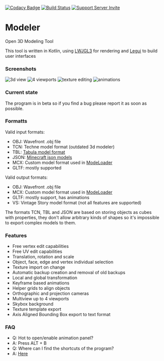 [![Codacy Badge](https://api.codacy.com/project/badge/Grade/56590355c739455e9311e0eda13935aa)](https://www.codacy.com/app/cout970/Modeler?utm_source=github.com&utm_medium=referral&utm_content=cout970/Modeler&utm_campaign=badger)
[![Build Status](https://travis-ci.org/cout970/Modeler.svg?branch=master)](https://travis-ci.org/cout970/Modeler)
[![Support Server Invite](https://img.shields.io/badge/Join-Magneticraft-7289DA.svg?style=flat-square)](https://discord.gg/EhYbA97)

# Modeler
Open 3D Modeling Tool 

This tool is written in Kotlin, using [LWJGL3](https://www.lwjgl.org/) for rendering and [Legui](https://github.com/cout970/legui) to build user interfaces

### Screenshots
![3d view](https://i.imgur.com/BWWotpp.png)
![4 viewports](https://i.imgur.com/YTJsckU.png)
![texture editing](https://i.imgur.com/5HfHfy4.png)
![animations](https://i.imgur.com/c1KTFaO.png)

### Current state
The program is in beta so if you find a bug please report it as soon as possible.

### Formatts
Valid input formats:
- OBJ: Wavefront .obj file
- TCN: Techne model format (outdated 3d modeler)
- TBL: [Tabula model format](https://github.com/iChun/Tabula)
- JSON: [Minecraft json models](https://minecraft.gamepedia.com/Model)
- MCX: Custom model format used in [ModeLoader](https://minecraft.curseforge.com/projects/modelloader)
- GLTF: mostly supported

Valid output formats:
- OBJ: Wavefront .obj file
- MCX: Custom model format used in [ModeLoader](https://minecraft.curseforge.com/projects/modelloader)
- GLTF: mostly support, has animations
- VS: Vintage Story model format (not all features are supported)

The formats TCN, TBL and JSON are based on storing objects as cubes with properties, they don't allow 
arbitrary kinds of shapes so it's impossible to export complex models to them.

### Features
- Free vertex edit capabilities
- Free UV edit capabilities
- Translation, rotation and scale
- Object, face, edge and vertex individual selection
- Texture import on change
- Automatic backup creation and removal of old backups
- Local and global transformation
- Keyframe based animations
- Helper grids to align objects
- Orthographic and projection cameras
- Multiview up to 4 viewports
- Skybox background
- Texture template export
- Axis Aligned Bounding Box export to text format

### FAQ
- Q: Hot to open/enable animation panel?
- A: Press ALT + B
- Q: Where can I find the shortcuts of the program?
- A: [Here](Shortcuts.md)
